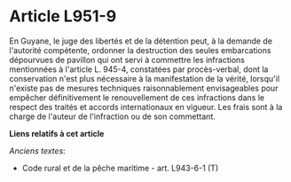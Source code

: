 # Article L951-9

En Guyane, le juge des libertés et de la détention peut, à la demande de l'autorité compétente, ordonner la destruction des
seules embarcations dépourvues de pavillon qui ont servi à commettre les infractions mentionnées à l'article L. 945-4,
constatées par procès-verbal, dont la conservation n'est plus nécessaire à la manifestation de la vérité, lorsqu'il n'existe
pas de mesures techniques raisonnablement envisageables pour empêcher définitivement le renouvellement de ces infractions
dans le respect des traités et accords internationaux en vigueur. Les frais sont à la charge de l'auteur de l'infraction ou
de son commettant.

**Liens relatifs à cet article**

_Anciens textes_:

  - Code rural et de la pêche maritime - art. L943-6-1 (T)
